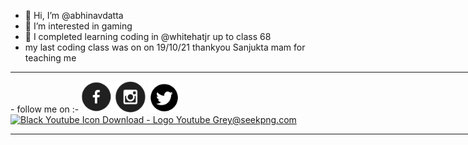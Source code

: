 - 👋 Hi, I’m @abhinavdatta
- 👀 I’m interested in  gaming
- 🌱 I completed learning  coding in @whitehatjr up to class 68
-   my last coding class was on on 19/10/21  thankyou Sanjukta mam for teaching me
<hr width=850px> 
-    follow me on :-
      <a href="https://www.facebook.com/abhinav.kalyanadurgam/"><img src="fb.png" width=50 height=50/></a>
      <a href="https://www.instagram.com/janamaddiabhinav/"><img src="insta.png" width=50 height=50/></a>
      <a href="https://twitter.com/abhinavdatta14"><img src="twitter.png" width=50 height=50/></a>
      <a href="https://www.youtube.com/channel/UCb-AxRFmcEJfHAWmUfX1qvw"><img src="https://i.pinimg.com/originals/90/b0/c6/90b0c69018113810111ba4ed3e60a5df.png" alt="Black Youtube Icon Download - Logo Youtube Grey@seekpng.com" width=60 height=60/></a>

<hr width=850px> 

<!---
abhinavdatta/abhinavdatta is a ✨ special ✨ repository because its `README.md` (this file) appears on your GitHub profile.
You can click the Preview link to take a look at your changes.
--->
